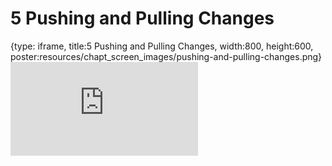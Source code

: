 # 5 Pushing and Pulling Changes
 
{type: iframe, title:5 Pushing and Pulling Changes, width:800, height:600, poster:resources/chapt_screen_images/pushing-and-pulling-changes.png}
![](https://datatrail-jhu.github.io/04_githubbasics/no_toc/pushing-and-pulling-changes.html)
 

 
